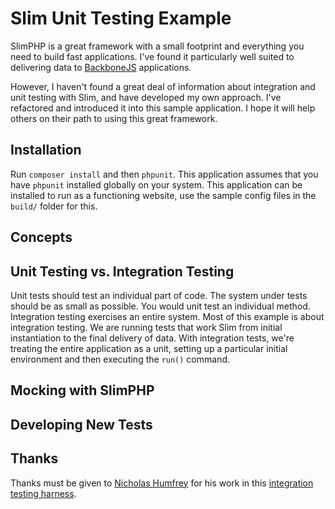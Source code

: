 
Slim Unit Testing Example
================================================================================

SlimPHP is a great framework with a small footprint and everything you need to
build fast applications. I've found it particularly well suited to delivering
data to [BackboneJS][bb] applications.

However, I haven't found a great deal of information about integration and unit
testing with Slim, and have developed my own approach. I've refactored and
introduced it into this sample application. I hope it will help others on their
path to using this great framework.

## Installation

Run `composer install` and then `phpunit`. This application assumes that you
have `phpunit` installed globally on your system. This application can be
installed to run as a functioning website, use the sample config files in the
`build/` folder for this.

## Concepts

## Unit Testing vs. Integration Testing

Unit tests should test an individual part of code. The system under tests should
be as small as possible. You would unit test an individual method. Integration
testing exercises an entire system. Most of this example is about integration
testing. We are running tests that work Slim from initial instantiation to the
final delivery of data. With integration tests, we're treating the entire
application as a unit, setting up a particular initial environment and then
executing the `run()` command.

## Mocking with SlimPHP

## Developing New Tests

## Thanks

Thanks must be given to [Nicholas Humfrey][njh] for his work in this
[integration testing harness][njh_test].

[bb]: http://backbonejs.org
[njh]: https://github.com/njh
[njh_test]: https://github.com/njh/njh.me/blob/master/test/IntegrationTest.php
